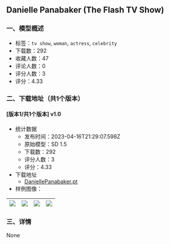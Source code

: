 ## Danielle Panabaker (The Flash TV Show)
### 一、模型概述

- 标签：`tv show`, `woman`, `actress`, `celebrity`
- 下载数：292
- 收藏人数：47
- 评论人数：0
- 评分人数：3
- 评分：4.33

### 二、下载地址（共1个版本）

#### [版本1/共1个版本] v1.0

- 统计数据
  - 发布时间：2023-04-16T21:29:07.598Z
  - 原始模型：SD 1.5
  - 下载数：292
  - 评分人数：3
  - 评分：4.33
- 下载地址
  - [DaniellePanabaker.pt](https://civitai.com/api/download/models/47290)
- 样例图像：

| <img src="https://image.civitai.com/xG1nkqKTMzGDvpLrqFT7WA/1a6dc125-58f8-436b-2ad6-f66b31463800/width=450/511565.jpeg" /> | <img src="https://image.civitai.com/xG1nkqKTMzGDvpLrqFT7WA/3c3a398c-ec36-4a8a-582f-f83b46de1700/width=450/511568.jpeg" /> | <img src="https://image.civitai.com/xG1nkqKTMzGDvpLrqFT7WA/8f526cf7-5384-4fc2-9294-8b6c17d82d00/width=450/511566.jpeg" /> | <img src="https://image.civitai.com/xG1nkqKTMzGDvpLrqFT7WA/727c5234-9fe7-4f17-f337-704cc5982200/width=450/511569.jpeg" /> |
| ---- | ---- | ---- | ---- |


### 三、详情
None